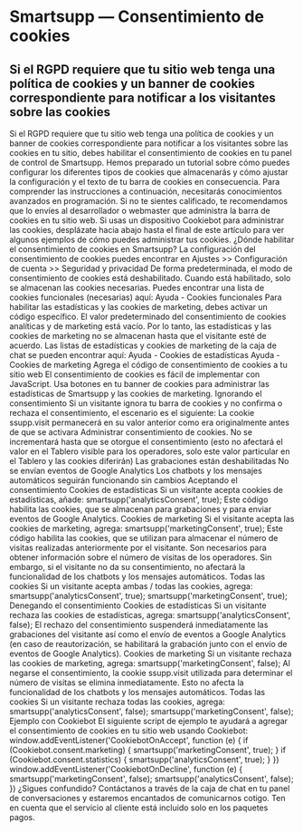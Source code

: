 # Smartsupp — Consentimiento de cookies
## Si el RGPD requiere que tu sitio web tenga una política de cookies y un banner de cookies correspondiente para notificar a los visitantes sobre las cookies
Si el RGPD requiere que tu sitio web tenga una política de cookies y un banner de cookies correspondiente para notificar a los visitantes sobre las cookies en tu sitio, debes habilitar el consentimiento de cookies en tu panel de control de Smartsupp.
Hemos preparado un tutorial sobre cómo puedes configurar los diferentes tipos de cookies que almacenarás y cómo ajustar la configuración y el texto de tu barra de cookies en consecuencia.
Para comprender las instrucciones a continuación, necesitarás conocimientos avanzados en programación. Si no te sientes calificado, te recomendamos que lo envíes al desarrollador o webmaster que administra la barra de cookies en tu sitio web.
Si usas un dispositivo Cookiebot para administrar las cookies, desplázate hacia abajo hasta el final de este artículo para ver algunos ejemplos de cómo puedes administrar tus cookies.
¿Dónde habilitar el consentimiento de cookies en Smartsupp?
La configuración del consentimiento de cookies puedes encontrar en Ajustes >> Configuración de cuenta >> Seguridad y privacidad
De forma predeterminada, el modo de consentimiento de cookies está deshabilitado. Cuando está habilitado, solo se almacenan las cookies necesarias. Puedes encontrar una lista de cookies funcionales (necesarias) aquí:
Ayuda - Cookies funcionales
Para habilitar las estadísticas y las cookies de marketing, debes activar un código específico. El valor predeterminado del consentimiento de cookies analíticas y de marketing está vacío. Por lo tanto, las estadísticas y las cookies de marketing no se almacenan hasta que el visitante esté de acuerdo. Las listas de estadísticas y cookies de marketing de la caja de chat se pueden encontrar aquí:
Ayuda - Cookies de estadísticas Ayuda - Cookies de marketing
Agrega el código de consentimiento de cookies a tu sitio web
El consentimiento de cookies es fácil de implementar con JavaScript. Usa botones en tu banner de cookies para administrar las estadísticas de Smartsupp y las cookies de marketing.
Ignorando el consentimiento
Si un visitante ignora tu barra de cookies y no confirma o rechaza el consentimiento, el escenario es el siguiente:
La cookie ssupp.visit permanecerá en su valor anterior como era originalmente antes de que se activara Administrar consentimiento de cookies. No se incrementará hasta que se otorgue el consentimiento (esto no afectará el valor en el Tablero visible para los operadores, solo este valor particular en el Tablero y las cookies diferirán)
Las grabaciones están deshabilitadas
No se envían eventos de Google Analytics
Los chatbots y los mensajes automáticos seguirán funcionando sin cambios
Aceptando el consentimiento
Cookies de estadísticas
Si un visitante acepta cookies de estadísticas, añade:
smartsupp('analyticsConsent', true);
Este código habilita las cookies, que se almacenan para grabaciones y para enviar eventos de Google Analytics.
Cookies de marketing
Si el visitante acepta las cookies de marketing, agrega:
smartsupp('marketingConsent', true);
Este código habilita las cookies, que se utilizan para almacenar el número de visitas realizadas anteriormente por el visitante. Son necesarios para obtener información sobre el número de visitas de los operadores. Sin embargo, si el visitante no da su consentimiento, no afectará la funcionalidad de los chatbots y los mensajes automáticos.
Todas las cookies
Si un visitante acepta ambas / todas las cookies, agrega:
smartsupp('analyticsConsent', true);
smartsupp('marketingConsent', true);
Denegando el consentimiento
Cookies de estadísticas
Si un visitante rechaza las cookies de estadísticas, agrega:
smartsupp('analyticsConsent', false);
El rechazo del consentimiento suspenderá inmediatamente las grabaciones del visitante así como el envío de eventos a Google Analytics (en caso de reautorización, se habilitará la grabación junto con el envío de eventos de Google Analytics).
Cookies de marketing
Si un visitante rechaza las cookies de marketing, agrega:
smartsupp('marketingConsent', false);
Al negarse el consentimiento, la cookie ssupp.visit utilizada para determinar el número de visitas se elimina inmediatamente. Esto no afecta la funcionalidad de los chatbots y los mensajes automáticos.
Todas las cookies
Si un visitante rechaza todas las cookies, agrega:
smartsupp('analyticsConsent', false);
smartsupp('marketingConsent', false);
Ejemplo con Cookiebot
El siguiente script de ejemplo te ayudará a agregar el consentimiento de cookies en tu sitio web usando Cookiebot:
window.addEventListener('CookiebotOnAccept', function (e) {
if (Cookiebot.consent.marketing) {
smartsupp('marketingConsent', true);
}
if (Cookiebot.consent.statistics) {
smartsupp('analyticsConsent', true);
}
})
window.addEventListener('CookiebotOnDecline', function (e) {
smartsupp('marketingConsent', false);
smartsupp('analyticsConsent', false);
})
¿Sigues confundido? Contáctanos a través de la caja de chat en tu panel de conversaciones y estaremos encantados de comunicarnos cotigo. Ten en cuenta que el servicio al cliente está incluido solo en los paquetes pagos.

